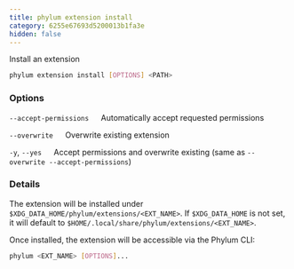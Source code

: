 ```yaml
---
title: phylum extension install
category: 6255e67693d5200013b1fa3e
hidden: false
---
```


Install an extension

```sh
phylum extension install [OPTIONS] <PATH>
```

### Options
`--accept-permissions`
&emsp; Automatically accept requested permissions

`--overwrite`
&emsp; Overwrite existing extension

`-y`, `--yes`
&emsp; Accept permissions and overwrite existing (same as `--overwrite --accept-permissions`)

### Details

The extension will be installed under `$XDG_DATA_HOME/phylum/extensions/<EXT_NAME>`.
If `$XDG_DATA_HOME` is not set, it will default to `$HOME/.local/share/phylum/extensions/<EXT_NAME>`.

Once installed, the extension will be accessible via the Phylum CLI:

```sh
phylum <EXT_NAME> [OPTIONS]...
```
